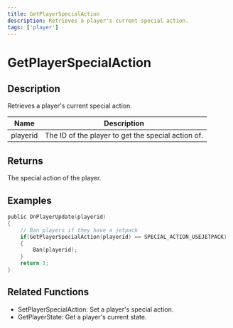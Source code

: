 ```yaml
---
title: GetPlayerSpecialAction
description: Retrieves a player's current special action.
tags: ['player']
---
```


# GetPlayerSpecialAction

<TagLinks />

## Description

Retrieves a player's current special action.


| Name | Description |
|------|-------------|
|playerid | The ID of the player to get the special action of.|


## Returns

The special action of the player.


## Examples


```c
public OnPlayerUpdate(playerid)
{
    // Ban players if they have a jetpack
    if(GetPlayerSpecialAction(playerid) == SPECIAL_ACTION_USEJETPACK)
    {
        Ban(playerid);
    }
    return 1;
}
```


## Related Functions


-  SetPlayerSpecialAction: Set a player's special action.
-  GetPlayerState: Get a player's current state.